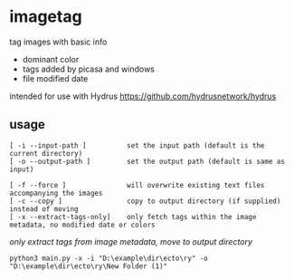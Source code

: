 # imagetag
tag images with basic info
  - dominant color
  - tags added by picasa and windows
  - file modified date
 
intended for use with Hydrus https://github.com/hydrusnetwork/hydrus

## usage
```
[ -i --input-path ]          set the input path (default is the current directory)
[ -o --output-path ]         set the output path (default is same as input)

[ -f --force ]               will overwrite existing text files accompanying the images
[ -c --copy ]                copy to output directory (if supplied) instead of moving
[ -x --extract-tags-only]    only fetch tags within the image metadata, no modified date or colors
```

*only extract tags from image metadata, move to output directory*
```
python3 main.py -x -i "D:\example\dir\ecto\ry" -o "D:\example\dir\ecto\ry\New Folder (1)"
```